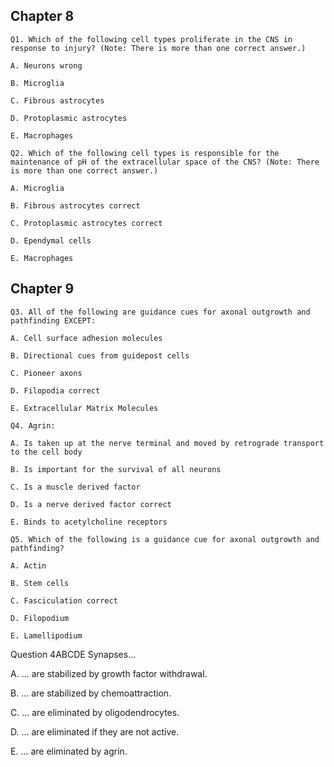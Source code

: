 ## Chapter 8
```
Q1. Which of the following cell types proliferate in the CNS in response to injury? (Note: There is more than one correct answer.)

A. Neurons wrong

B. Microglia

C. Fibrous astrocytes

D. Protoplasmic astrocytes

E. Macrophages
```
```
Q2. Which of the following cell types is responsible for the maintenance of pH of the extracellular space of the CNS? (Note: There is more than one correct answer.)

A. Microglia

B. Fibrous astrocytes correct

C. Protoplasmic astrocytes correct

D. Ependymal cells

E. Macrophages
```
## Chapter 9
```
Q3. All of the following are guidance cues for axonal outgrowth and pathfinding EXCEPT:

A. Cell surface adhesion molecules

B. Directional cues from guidepost cells

C. Pioneer axons

D. Filopodia correct

E. Extracellular Matrix Molecules
```
```
Q4. Agrin:

A. Is taken up at the nerve terminal and moved by retrograde transport to the cell body

B. Is important for the survival of all neurons

C. Is a muscle derived factor

D. Is a nerve derived factor correct

E. Binds to acetylcholine receptors
```
```
Q5. Which of the following is a guidance cue for axonal outgrowth and pathfinding?

A. Actin

B. Stem cells

C. Fasciculation correct

D. Filopodium

E. Lamellipodium
```

 

 

 

 

 

 

 

Question 4ABCDE
Synapses...

A. ... are stabilized by growth factor withdrawal.

B. ... are stabilized by chemoattraction.

C. ... are eliminated by oligodendrocytes.

D. ... are eliminated if they are not active.

E. ... are eliminated by agrin.
